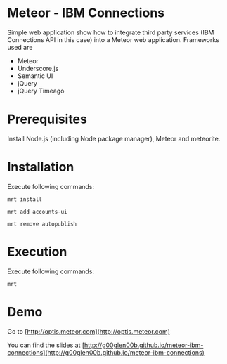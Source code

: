 Meteor - IBM Connections
===
Simple web application show how to integrate third party services (IBM Connections API in this case) into a Meteor web application. Frameworks used are

* Meteor
* Underscore.js
* Semantic UI
* jQuery
* jQuery Timeago

# Prerequisites

Install Node.js (including Node package manager), Meteor and meteorite.

# Installation

Execute following commands:

`mrt install`

`mrt add accounts-ui`

`mrt remove autopublish`

# Execution

Execute following commands:

`mrt`

# Demo

Go to [http://optis.meteor.com](http://optis.meteor.com)

You can find the slides at [http://g00glen00b.github.io/meteor-ibm-connections](http://g00glen00b.github.io/meteor-ibm-connections)
